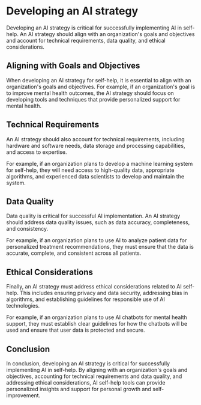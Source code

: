 Developing an AI strategy
==================================================================

Developing an AI strategy is critical for successfully implementing AI in self-help. An AI strategy should align with an organization's goals and objectives and account for technical requirements, data quality, and ethical considerations.

Aligning with Goals and Objectives
----------------------------------

When developing an AI strategy for self-help, it is essential to align with an organization's goals and objectives. For example, if an organization's goal is to improve mental health outcomes, the AI strategy should focus on developing tools and techniques that provide personalized support for mental health.

Technical Requirements
----------------------

An AI strategy should also account for technical requirements, including hardware and software needs, data storage and processing capabilities, and access to expertise.

For example, if an organization plans to develop a machine learning system for self-help, they will need access to high-quality data, appropriate algorithms, and experienced data scientists to develop and maintain the system.

Data Quality
------------

Data quality is critical for successful AI implementation. An AI strategy should address data quality issues, such as data accuracy, completeness, and consistency.

For example, if an organization plans to use AI to analyze patient data for personalized treatment recommendations, they must ensure that the data is accurate, complete, and consistent across all patients.

Ethical Considerations
----------------------

Finally, an AI strategy must address ethical considerations related to AI self-help. This includes ensuring privacy and data security, addressing bias in algorithms, and establishing guidelines for responsible use of AI technologies.

For example, if an organization plans to use AI chatbots for mental health support, they must establish clear guidelines for how the chatbots will be used and ensure that user data is protected and secure.

Conclusion
----------

In conclusion, developing an AI strategy is critical for successfully implementing AI in self-help. By aligning with an organization's goals and objectives, accounting for technical requirements and data quality, and addressing ethical considerations, AI self-help tools can provide personalized insights and support for personal growth and self-improvement.
